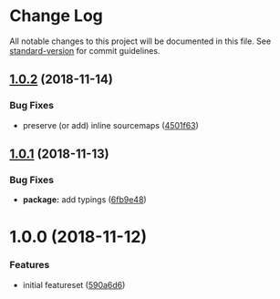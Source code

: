 # Change Log

All notable changes to this project will be documented in this file. See [standard-version](https://github.com/conventional-changelog/standard-version) for commit guidelines.

<a name="1.0.2"></a>
## [1.0.2](https://github.com/nodecg/express-transform-bare-module-specifiers/compare/v1.0.1...v1.0.2) (2018-11-14)


### Bug Fixes

* preserve (or add) inline sourcemaps ([4501f63](https://github.com/nodecg/express-transform-bare-module-specifiers/commit/4501f63))



<a name="1.0.1"></a>
## [1.0.1](https://github.com/nodecg/express-transform-bare-module-specifiers/compare/v1.0.0...v1.0.1) (2018-11-13)


### Bug Fixes

* **package:** add typings ([6fb9e48](https://github.com/nodecg/express-transform-bare-module-specifiers/commit/6fb9e48))



<a name="1.0.0"></a>
# 1.0.0 (2018-11-12)


### Features

* initial featureset ([590a6d6](https://github.com/nodecg/express-transform-bare-module-specifiers/commit/590a6d6))
